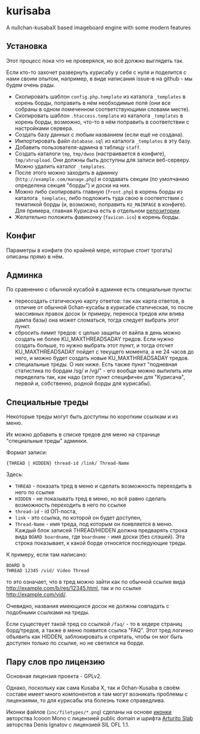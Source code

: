 # kurisaba
A nullchan-kusabaX based imageboard engine with some modern features

## Установка

Этот процесс пока что не проверялся, но всё должно выглядеть так.

Если кто-то захочет развернуть курисабу у себя с нуля и поделится с нами своим опытом, например, в виде написания issue-в на github - мы будем очень рады.

- Скопировать шаблон `config.php.template` из каталога `_templates` в корень борды, поправить в нём необходимые поля (они все собраны в одном помеченном соответствующими словами месте).
- Скопировать шаблон `.htaccess.template` из каталога `_templates` в корень борды, возможно, что-то в нём поправить в соответствии с настройками сервера.
- Создать базу данных с любым названием (если ещё не создана).
- Импортировать файл `database.sql` из каталога `_templates` в эту базу.
- Добавить пользователя-админа в таблицу `staff`.
- Создать каталоги `tmp`, `tmp/dwoo` (настраивается в конфиге), `tmp/xhrupload`. Они должны быть доступны для записи веб-серверу. Можно удалить каталог `_templates`.
- После этого можно заходить в админку (`http://example.com/manage.php`) и создавать секции (по умолчанию определена секция "борды") и доски на них.
- Можно либо скопировать главную (`front.php`) в корень борды из каталога `_templates`, либо подложить туда свою в соответствии с тематикой борды (и, возможно, поправить `KU_MAINPAGE` в конфиге). Для примера, главная Курисача есть в отдельном [репозитории](https://github.com/makise-homura/kurisach-resources).
- Желательно положить фавиконку (`favicon.ico`) в корень борды.

## Конфиг

Параметры в конфиге (по крайней мере, которые стоит трогать) описаны прямо в нём.

## Админка

По сравнению с обычной кусабой в админке есть специальные пункты:
- пересоздать статическую карту ответов: так как карта ответов, в отличие от обычной 0chan-кусабы в курисабе статическая, то после массивных правок досок (к примеру, переноса тредов или влива дампа базы) она может сломаться, тогда следует выбрать этот пункт.
- сбросить лимит тредов: с целью защиты от вайпа в день можно создать не более KU_MAXTHREADSADAY тредов. Если нужно создать больше, то нужно выбрать этот пункт, и тогда отсчет KU_MAXTHREADSADAY пойдет с текущего момента, а не 24 часов до него, и можно будет создать новые KU_MAXTHREADSADAY тредов.
- специальные треды. О них ниже.
Есть также пункт "подневная статистика по бордам /sg/ и /vg/" - его вообще можно выпилить или переделать так, как надо (этот пункт специфичен для "Курисача", первой и, собственно, родной борды для курисабы).

## Специальные треды

Некоторые треды могут быть доступны по коротким ссылкам и из меню.

Их можно добавить в списке тредов для меню на странице "специальные треды" админки.

Формат записи:
```
{THREAD | HIDDEN} thread-id /link/ Thread-Name
```
Здесь:
- `THREAD` - показать тред в меню и сделать возможность переходить в него по ссылке
- `HIDDEN` - не показывать тред в меню, но всё равно сделать возможность переходить в него по ссылке
- `thread-id` - id ОП-поста,
- `link` - это ссылка, по которой он будет доступен,
- `Thread-Name` - имя треда, под которым он появляется в меню.
Каждый блок записей THREAD/HIDDEN должна предварять строка вида `BOARD boardname`, где `boardname` - имя доски (без слэшей). Эта строка показывает, к какой борде относятся последующие треды.

К примеру, если там написано:
```
BOARD b
THREAD 12345 /vid/ Video Thread
```
то это означает, что в тред можно зайти как по обычной ссылке вида http://example.com/b/res/12345.html, так и по ссылке http://example.com/vid/.

Очевидно, названия имеющихся досок не должны совпадать с подобными ссылками на треды.

Если существует такой тред со ссылкой `/faq/` - то в хедере страниц борд/тредов, а также в меню появится ссылка "FAQ". Этот тред логично объявить как HIDDEN, заблокировать и спрятать, чтобы он мог быть доступен только по ссылке, но не светился на борде.

## Пару слов про лицензию

Основная лицензия проекта - GPLv2.

Однако, поскольку как сама Kusaba X, так и 0chan-Kusaba в своём составе имеет много компонентов и там могут возникать проблемы с лицензиями, то для курисабы эта болезнь тоже справедлива.

Иконки файлов (`inc/filetypes/*.png`) сделаны на основе [иконки](https://www.svgrepo.com/svg/480190/music-file-4) авторства Icooon Mono с лицензией public domain и шрифта [Arturito Slab](https://fonts-online.ru/fonts/arturito-slab) авторства Denis Ignatov с лицензией SIL OFL 1.1.
